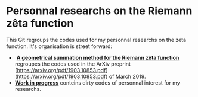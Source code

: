 # Personnal researchs on the Riemann zêta function

This Git regroups the codes used for my personnal researchs on the zêta function. It's organisation is street forward:

+  [**A geometrical summation method for the Riemann zêta function**](./geometrical_summation_method) regroupes the codes used in the ArXiv preprint [https://arxiv.org/pdf/1903.10853.pdf](https://arxiv.org/pdf/1903.10853.pdf) of March 2019.
+ [**Work in progress**](./work_in_progress) conteins dirty codes of personnal interest for my researchs.
